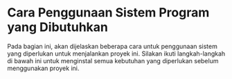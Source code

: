 # Cara Penggunaan Sistem Program yang Dibutuhkan

Pada bagian ini, akan dijelaskan beberapa cara untuk penggunaan sistem yang diperlukan untuk menjalankan proyek ini. Silakan ikuti langkah-langkah di bawah ini untuk menginstal semua kebutuhan yang diperlukan sebelum menggunakan proyek ini.
